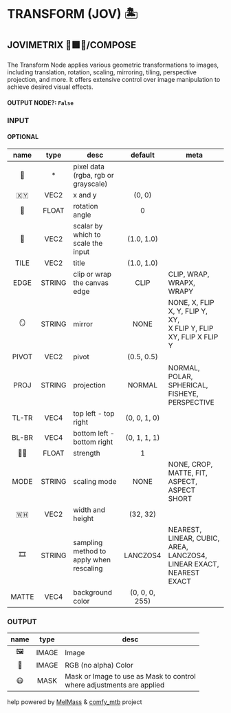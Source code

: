 # TRANSFORM (JOV) 🏝️

## JOVIMETRIX 🔺🟩🔵/COMPOSE

The Transform Node applies various geometric transformations to images, including translation, rotation, scaling, mirroring, tiling, perspective projection, and more. It offers extensive control over image manipulation to achieve desired visual effects.

#### OUTPUT NODE?: `False`

### INPUT

#### OPTIONAL

name | type | desc | default | meta
:---:|:---:|---|:---:|---
👾 | * | pixel data (rgba, rgb or<br>grayscale) |  | 
🇽🇾 | VEC2 | x and y | (0, 0) | 
📐 | FLOAT | rotation angle | 0 | 
📏 | VEC2 | scalar by which to scale the<br>input | (1.0, 1.0) | 
TILE | VEC2 | title | (1.0, 1.0) | 
EDGE | STRING | clip or wrap the canvas edge | CLIP | CLIP, WRAP, WRAPX, WRAPY
🪞 | STRING | mirror | NONE | NONE, X, FLIP X, Y, FLIP Y, XY,<br>X FLIP Y, FLIP XY, FLIP X FLIP Y
PIVOT | VEC2 | pivot | (0.5, 0.5) | 
PROJ | STRING | projection | NORMAL | NORMAL, POLAR, SPHERICAL,<br>FISHEYE, PERSPECTIVE
TL-TR | VEC4 | top left - top right | (0, 0, 1, 0) | 
BL-BR | VEC4 | bottom left - bottom right | (0, 1, 1, 1) | 
💪🏽 | FLOAT | strength | 1 | 
MODE | STRING | scaling mode | NONE | NONE, CROP, MATTE, FIT, ASPECT,<br>ASPECT SHORT
🇼🇭 | VEC2 | width and height | (32, 32) | 
🎞️ | STRING | sampling method to apply when<br>rescaling | LANCZOS4 | NEAREST, LINEAR, CUBIC, AREA,<br>LANCZOS4, LINEAR EXACT, NEAREST<br>EXACT
MATTE | VEC4 | background color | (0, 0, 0, 255) | 

### OUTPUT

name | type | desc
:---:|:---:|---
🖼️ | IMAGE | Image 
🌈 | IMAGE | RGB (no alpha) Color 
😷 | MASK | Mask or Image to use as Mask to control<br>where adjustments are applied 

help powered by [MelMass](https://github.com/melMass) & [comfy_mtb](https://github.com/melMass/comfy_mtb) project